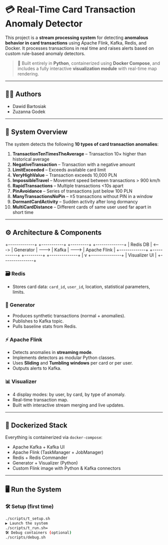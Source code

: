 # 💳 Real-Time Card Transaction Anomaly Detector

This project is a **stream processing system** for detecting **anomalous behavior in card transactions** using Apache Flink, Kafka, Redis, and Docker. It processes transactions in real time and raises alerts based on custom rule-based anomaly detectors.

> 🚀 Built entirely in **Python**, containerized using **Docker Compose**, and includes a fully interactive **visualization module** with real-time map rendering.

---

## 👨‍💻 Authors

- Dawid Bartosiak  
- Zuzanna Godek

---

## 🧠 System Overview

The system detects the following **10 types of card transaction anomalies**:

1. **TransactionTenTimesTheAverage** – Transaction 10× higher than historical average  
2. **NegativeTransaction** – Transaction with a negative amount  
3. **LimitExceeded** – Exceeds available card limit  
4. **VeryHighValue** – Transaction exceeds 10,000 PLN  
5. **ImpossibleTravel** – Movement speed between transactions > 900 km/h  
6. **RapidTransactions** – Multiple transactions <10s apart  
7. **PinAvoidance** – Series of transactions just below 100 PLN  
8. **ManyTransactionsNoPin** – ≥5 transactions without PIN in a window  
9. **DormantCardActivity** – Sudden activity after long dormancy  
10. **MultiCardDistance** – Different cards of same user used far apart in short time  

---

## ⚙️ Architecture & Components
+-------------+ +-----------+ +---------+ +--------------+
| Redis DB | <---> | Generator | ---> | Kafka | ---> | Apache Flink |
+-------------+ +-----------+ +---------+ +--------------+
|
v
+---------------+
| Visualizer UI |
+---------------+

### 🗃 Redis
- Stores card data: `card_id`, `user_id`, location, statistical parameters, limits.

### 🧾 Generator
- Produces synthetic transactions (normal + anomalies).
- Publishes to Kafka topic.
- Pulls baseline stats from Redis.

### ⚡ Apache Flink
- Detects anomalies in **streaming mode**.
- Implements detectors as modular Python classes.
- Uses **Sliding** and **Tumbling windows** per card or per user.
- Outputs alerts to Kafka.

### 📊 Visualizer
- 4 display modes: by user, by card, by type of anomaly.
- Real-time transaction map.
- Built with interactive stream merging and live updates.

---

## 🐳 Dockerized Stack

Everything is containerized via `docker-compose`:

- Apache Kafka + Kafka UI
- Apache Flink (TaskManager + JobManager)
- Redis + Redis Commander
- Generator + Visualizer (Python)
- Custom Flink image with Python & Kafka connectors

---

## 🖥️ Run the System

### 🛠 Setup (first time)
```bash
./scripts/t_setup.sh
▶️ Launch the system
./scripts/t_run.sh=
🛠 Debug containers (optional)
./scripts/debug.sh

